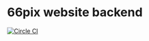 # 66pix website backend
[![Circle CI](https://circleci.com/gh/66pix/web-backend.svg?style=svg)](https://circleci.com/gh/66pix/web-backend)
